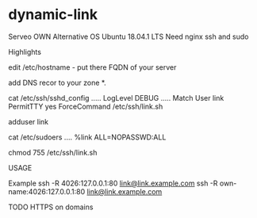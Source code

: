 # dynamic-link
Serveo OWN Alternative
OS Ubuntu 18.04.1 LTS
Need nginx ssh and sudo

Highlights

edit /etc/hostname - put there FQDN of your server

add DNS recor to your zone 
*.<server-name>   <server ip>

cat /etc/ssh/sshd_config
.....
LogLevel DEBUG
.....
Match User link
	PermitTTY yes
	ForceCommand /etc/ssh/link.sh

adduser link

cat /etc/sudoers
....
%link ALL=NOPASSWD:ALL


chmod 755 /etc/ssh/link.sh


USAGE

Example
ssh -R 4026:127.0.0.1:80 link@link.example.com
ssh -R own-name:4026:127.0.0.1:80 link@link.example.com

TODO
HTTPS on domains
